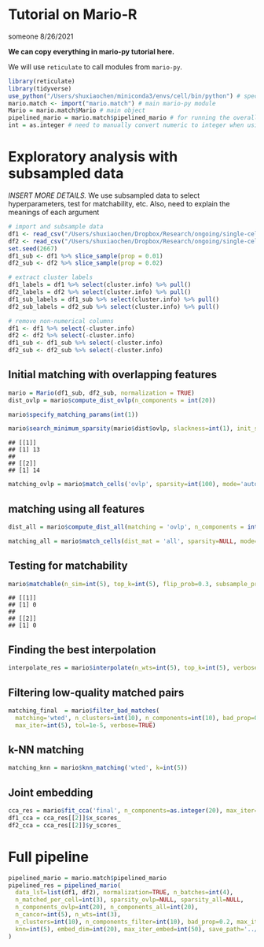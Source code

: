 Tutorial on Mario-R
================
someone
8/26/2021

**We can copy everything in mario-py tutorial here.**

We will use `reticulate` to call modules from `mario-py`.

``` r
library(reticulate)
library(tidyverse)
use_python("/Users/shuxiaochen/miniconda3/envs/cell/bin/python") # specify the python under which mario-py is installed
mario.match <- import("mario.match") # main mario-py module
Mario = mario.match$Mario # main object
pipelined_mario = mario.match$pipelined_mario # for running the overall pipeline
int = as.integer # need to manually convert numeric to integer when using reticulate
```

# Exploratory analysis with subsampled data

*INSERT MORE DETAILS.* We use subsampled data to select hyperparameters,
test for matchability, etc. Also, need to explain the meanings of each
argument

``` r
# import and subsample data
df1 <- read_csv("/Users/shuxiaochen/Dropbox/Research/ongoing/single-cell-integration/data-biology/drop_out_test/vaxaart-wb50k-cytof.csv") %>% select(-X1)
df2 <- read_csv("/Users/shuxiaochen/Dropbox/Research/ongoing/single-cell-integration/data-biology/drop_out_test/wcctg-wb50k-cytof.csv") %>% select(-X1)
set.seed(2667)
df1_sub <- df1 %>% slice_sample(prop = 0.01)
df2_sub <- df2 %>% slice_sample(prop = 0.02)

# extract cluster labels
df1_labels = df1 %>% select(cluster.info) %>% pull()
df2_labels = df2 %>% select(cluster.info) %>% pull()
df1_sub_labels = df1_sub %>% select(cluster.info) %>% pull()
df2_sub_labels = df2_sub %>% select(cluster.info) %>% pull()

# remove non-numerical columns
df1 <- df1 %>% select(-cluster.info)
df2 <- df2 %>% select(-cluster.info)
df1_sub <- df1_sub %>% select(-cluster.info)
df2_sub <- df2_sub %>% select(-cluster.info)
```

## Initial matching with overlapping features

``` r
mario = Mario(df1_sub, df2_sub, normalization = TRUE)
dist_ovlp = mario$compute_dist_ovlp(n_components = int(20))
```

``` r
mario$specify_matching_params(int(1))
```

``` r
mario$search_minimum_sparsity(mario$dist$ovlp, slackness=int(1), init_sparsity=NULL, verbose=TRUE)
```

    ## [[1]]
    ## [1] 13
    ## 
    ## [[2]]
    ## [1] 14

``` r
matching_ovlp = mario$match_cells('ovlp', sparsity=int(100), mode='auto')
```

## matching using all features

``` r
dist_all = mario$compute_dist_all(matching = 'ovlp', n_components = int(15))
```

``` r
matching_all = mario$match_cells(dist_mat = 'all', sparsity=NULL, mode='auto')
```

## Testing for matchability

``` r
mario$matchable(n_sim=int(5), top_k=int(5), flip_prob=0.3, subsample_prop=int(1), verbose=TRUE)
```

    ## [[1]]
    ## [1] 0
    ## 
    ## [[2]]
    ## [1] 0

## Finding the best interpolation

``` r
interpolate_res = mario$interpolate(n_wts=int(5), top_k=int(5), verbose=TRUE)
```

## Filtering low-quality matched pairs

``` r
matching_final  = mario$filter_bad_matches(
  matching='wted', n_clusters=int(10), n_components=int(10), bad_prop=0.2,
  max_iter=int(5), tol=1e-5, verbose=TRUE)
```

## k-NN matching

``` r
matching_knn = mario$knn_matching('wted', k=int(5))
```

## Joint embedding

``` r
cca_res = mario$fit_cca('final', n_components=as.integer(20), max_iter=as.integer(10000))
df1_cca = cca_res[[2]]$x_scores_
df2_cca = cca_res[[2]]$y_scores_
```

# Full pipeline

``` r
pipelined_mario = mario.match$pipelined_mario
pipelined_res = pipelined_mario(
  data_lst=list(df1, df2), normalization=TRUE, n_batches=int(4),
  n_matched_per_cell=int(3), sparsity_ovlp=NULL, sparsity_all=NULL,
  n_components_ovlp=int(20), n_components_all=int(20),
  n_cancor=int(5), n_wts=int(3),
  n_clusters=int(10), n_components_filter=int(10), bad_prop=0.2, max_iter_filter=int(5),
  knn=int(5), embed_dim=int(20), max_iter_embed=int(50), save_path='../code/data', verbose=FALSE
)
```
